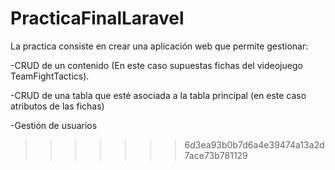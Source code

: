 # PracticaFinalLaravel

La practica consiste en crear una aplicación web que permite gestionar:

-CRUD de un contenido (En este caso supuestas fichas del videojuego TeamFightTactics). 

-CRUD de una tabla que esté asociada a la tabla principal (en este caso atributos de las fichas)

-Gestión de usuarios 
>>>>>>> 6d3ea93b0b7d6a4e39474a13a2d7ace73b781129
